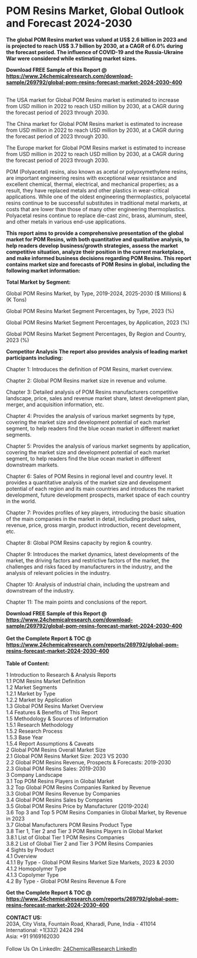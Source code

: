 <h1>POM Resins Market, Global Outlook and Forecast 2024-2030</h1><p><strong>The global POM Resins market was valued at US$ 2.6 billion in 2023 and is projected to reach US$ 3.7 billion by 2030, at a CAGR of 6.0% during the forecast period. The influence of COVID-19 and the Russia-Ukraine War were considered while estimating market sizes.</strong></p><p>
</p><p></p><div><b>Download FREE Sample of this Report @ 
            <a href="https://www.24chemicalresearch.com/download-sample/269792/global-pom-resins-forecast-market-2024-2030-400">
            https://www.24chemicalresearch.com/download-sample/269792/global-pom-resins-forecast-market-2024-2030-400</a></b></div><br><p>
</p><p>
</p><p>The USA market for Global POM Resins market is estimated to increase from USD million in 2022 to reach USD million by 2030, at a CAGR during the forecast period of 2023 through 2030.</p><p>
</p><p>The China market for Global POM Resins market is estimated to increase from USD million in 2022 to reach USD million by 2030, at a CAGR during the forecast period of 2023 through 2030.</p><p>
</p><p>The Europe market for Global POM Resins market is estimated to increase from USD million in 2022 to reach USD million by 2030, at a CAGR during the forecast period of 2023 through 2030.</p><p>
POM (Polyacetal) resins, also known as acetal or polyoxymethylene resins, are important engineering resins with exceptional wear resistance and excellent chemical, thermal, electrical, and mechanical properties; as a result, they have replaced metals and other plastics in wear-critical applications. While one of the oldest engineering thermoplastics, polyacetal resins continue to be successful substitutes in traditional metal markets, at costs that are lower than those of many other engineering thermoplastics. Polyacetal resins continue to replace die-cast zinc, brass, aluminum, steel, and other metals in various end-use applications.</p><p>
<strong>This report aims to provide a comprehensive presentation of the global market for POM Resins, with both quantitative and qualitative analysis, to help readers develop business/growth strategies, assess the market competitive situation, analyze their position in the current marketplace, and make informed business decisions regarding POM Resins. This report contains market size and forecasts of POM Resins in global, including the following market information:</strong></p><p>
</p><p>
<strong>Total Market by Segment:</strong></p><p>
Global POM Resins Market, by Type, 2019-2024, 2025-2030 ($ Millions) &amp; (K Tons)</p><p>
Global POM Resins Market Segment Percentages, by Type, 2023 (%)</p><p>
</p><p>
Global POM Resins Market Segment Percentages, by Application, 2023 (%)</p><p>
</p><p>
Global POM Resins Market Segment Percentages, By Region and Country, 2023 (%)</p><p>
</p><p>
<strong>Competitor Analysis</strong>
<strong>The report also provides analysis of leading market participants including:</strong></p><p>
</p><p>
</p><p>
Chapter 1: Introduces the definition of POM Resins, market overview.</p><p>
Chapter 2: Global POM Resins market size in revenue and volume.</p><p>
Chapter 3: Detailed analysis of POM Resins manufacturers competitive landscape, price, sales and revenue market share, latest development plan, merger, and acquisition information, etc.</p><p>
Chapter 4: Provides the analysis of various market segments by type, covering the market size and development potential of each market segment, to help readers find the blue ocean market in different market segments.</p><p>
Chapter 5: Provides the analysis of various market segments by application, covering the market size and development potential of each market segment, to help readers find the blue ocean market in different downstream markets.</p><p>
Chapter 6: Sales of POM Resins in regional level and country level. It provides a quantitative analysis of the market size and development potential of each region and its main countries and introduces the market development, future development prospects, market space of each country in the world.</p><p>
Chapter 7: Provides profiles of key players, introducing the basic situation of the main companies in the market in detail, including product sales, revenue, price, gross margin, product introduction, recent development, etc.</p><p>
Chapter 8: Global POM Resins capacity by region &amp; country.</p><p>
Chapter 9: Introduces the market dynamics, latest developments of the market, the driving factors and restrictive factors of the market, the challenges and risks faced by manufacturers in the industry, and the analysis of relevant policies in the industry.</p><p>
Chapter 10: Analysis of industrial chain, including the upstream and downstream of the industry.</p><p>
Chapter 11: The main points and conclusions of the report.</p><div><b>Download FREE Sample of this Report @ 
            <a href="https://www.24chemicalresearch.com/download-sample/269792/global-pom-resins-forecast-market-2024-2030-400">
            https://www.24chemicalresearch.com/download-sample/269792/global-pom-resins-forecast-market-2024-2030-400</a></b></div><br><div><b>Get the Complete Report & TOC @ 
            <a href="https://www.24chemicalresearch.com/reports/269792/global-pom-resins-forecast-market-2024-2030-400">
            https://www.24chemicalresearch.com/reports/269792/global-pom-resins-forecast-market-2024-2030-400</a></b></div><br>
            <b>Table of Content:</b><p>1 Introduction to Research & Analysis Reports<br />
    1.1 POM Resins Market Definition<br />
    1.2 Market Segments<br />
        1.2.1 Market by Type<br />
        1.2.2 Market by Application<br />
    1.3 Global POM Resins Market Overview<br />
    1.4 Features & Benefits of This Report<br />
    1.5 Methodology & Sources of Information<br />
        1.5.1 Research Methodology<br />
        1.5.2 Research Process<br />
        1.5.3 Base Year<br />
        1.5.4 Report Assumptions & Caveats<br />
2 Global POM Resins Overall Market Size<br />
    2.1 Global POM Resins Market Size: 2023 VS 2030<br />
    2.2 Global POM Resins Revenue, Prospects & Forecasts: 2019-2030<br />
    2.3 Global POM Resins Sales: 2019-2030<br />
3 Company Landscape<br />
    3.1 Top POM Resins Players in Global Market<br />
    3.2 Top Global POM Resins Companies Ranked by Revenue<br />
    3.3 Global POM Resins Revenue by Companies<br />
    3.4 Global POM Resins Sales by Companies<br />
    3.5 Global POM Resins Price by Manufacturer (2019-2024)<br />
    3.6 Top 3 and Top 5 POM Resins Companies in Global Market, by Revenue in 2023<br />
    3.7 Global Manufacturers POM Resins Product Type<br />
    3.8 Tier 1, Tier 2 and Tier 3 POM Resins Players in Global Market<br />
        3.8.1 List of Global Tier 1 POM Resins Companies<br />
        3.8.2 List of Global Tier 2 and Tier 3 POM Resins Companies<br />
4 Sights by Product<br />
    4.1 Overview<br />
        4.1.1 By Type - Global POM Resins Market Size Markets, 2023 & 2030<br />
        4.1.2 Homopolymer Type<br />
        4.1.3 Copolymer Type<br />
    4.2 By Type - Global POM Resins Revenue & Fore</p><div><b>Get the Complete Report & TOC @ 
            <a href="https://www.24chemicalresearch.com/reports/269792/global-pom-resins-forecast-market-2024-2030-400">
            https://www.24chemicalresearch.com/reports/269792/global-pom-resins-forecast-market-2024-2030-400</a></b></div><br><b>CONTACT US:</b><br>
            203A, City Vista, Fountain Road, Kharadi, Pune, India - 411014<br>
            International: +1(332) 2424 294<br>
            Asia: +91 9169162030 <br><br>
            Follow Us On LinkedIn: <a href="https://www.linkedin.com/company/24chemicalresearch/">24ChemicalResearch LinkedIn</a>